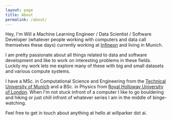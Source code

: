 ```yaml
---
layout: page
title: About
permalink: /about/
---
```


Hey, I'm Will a Machine Learning Engineer / Data Scientist / Software Developer (whatever people working with computers and data call themselves these days) currently working at [Infineon](https://www.infineon.com/) and living in Munich.  

I am pretty passionate about all things related to data and software development and like to work on interesting problems in these fields.  Luckily my work lets me explore many of these with big and small datasets and various compute systems.  

I have a MSc. in Computational Science and Engineering from the [Technical University of Munich](https://www.tum.de/) and a BSc. in Physics from [Royal Holloway University of London](https://www.royalholloway.ac.uk/).  When I'm not stuck infront of a computer I like to go bouldering and hiking or just chill infront of whatever series I am in the middle of binge-watching.  

Feel free to get in touch about anything at hello at willparker dot ai.
